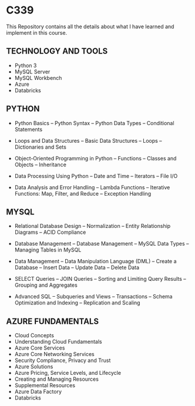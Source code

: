 # C339
This Repository contains all the details about what I have learned and implement in this course.

## TECHNOLOGY AND TOOLS

- Python 3
- MySQL Server
- MySQL Workbench
- Azure
- Databricks

## PYTHON
* Python Basics
– Python Syntax
– Python Data Types
– Conditional Statements

* Loops and Data Structures
– Basic Data Structures
– Loops
– Dictionaries and Sets

* Object-Oriented Programming in Python
– Functions
– Classes and Objects
– Inheritance
* Data Processing Using Python
– Date and Time
– Iterators
– File I/O

* Data Analysis and Error Handling
– Lambda Functions
– Iterative Functions: Map, Filter, and Reduce
– Exception Handling

## MYSQL
* Relational Database Design
– Normalization
– Entity Relationship Diagrams
– ACID Compliance

* Database Management
– Database Management
– MySQL Data Types
– Managing Tables in MySQL

* Data Management
– Data Manipulation Language (DML)
– Create a Database
– Insert Data
– Update Data
– Delete Data

* SELECT Queries
– JOIN Queries
– Sorting and Limiting Query Results
– Grouping and Aggregates

* Advanced SQL
– Subqueries and Views
– Transactions
– Schema Optimization and Indexing
– Replication and Scaling

## AZURE FUNDAMENTALS
- Cloud Concepts
- Understanding Cloud Fundamentals
- Azure Core Services
- Azure Core Networking Services
- Security Compliance, Privacy and Trust
- Azure Solutions
- Azure Pricing, Service Levels, and Lifecycle
- Creating and Managing Resources
- Supplemental Resources
- Azure Data Factory
- Databricks

